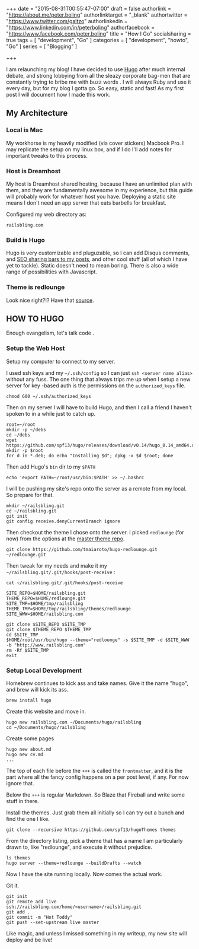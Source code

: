 +++
date = "2015-08-31T00:55:47-07:00"
draft = false
authorlink = "https://about.me/peter.boling"
authorlinktarget = "_blank"
authortwitter = "https://www.twitter.com/galtzo"
authorlinkedin = "https://www.linkedin.com/in/peterboling"
authorfacebook = "https://www.facebook.com/peter.boling"
title = "How I Go"
socialsharing = true
tags = [ "development", "Go" ]
categories = [ "development", "howto", "Go" ]
series = [ "Blogging" ]

+++

I am relaunching my blog!  I have decided to use [Hugo](https://gohugo.io/) after much internal debate, and strong lobbying from all the sleazy corporate bag-men that are constantly trying to bribe me with buzz words <i class='fas fa-money'></i>.  I will always <i class='fas fa-heart'></i> Ruby and use it every day, but for my blog I gotta go.  So easy, static and fast!  As my first post I will document how I made this work.

## My Architecture

### Local is Mac

My workhorse is my heavily modified (via cover stickers) Macbook Pro.  I may replicate the setup on my linux box, and if I do I'll add notes for important tweaks to this process.

### Host is Dreamhost

My host is Dreamhost shared hosting, because I have an unlimited plan with them, and they are fundamentally awesome in my experience, but this guide will probably work for whatever host you have.  Deploying a static site means I don't need an app server that eats barbells for breakfast.

Configured my web directory as:

```
railsbling.com
```

### Build is Hugo

Hugo is very customizable and pluguzable, so I can add Disqus comments, and [SEO sharing bars to my posts](http://discuss.gohugo.io/t/hugo-seo-social-partials/353), and other cool stuff (all of which I have yet to tackle).  Static doesn't need to mean boring.  There is also a wide range of possibilities with Javascript.

### Theme is redlounge

Look nice right?!?  Have that [source](https://github.com/tmaiaroto/hugo-redlounge).

## HOW TO HUGO

Enough evangelism, let's talk code <i class='fas fa-code'></i>.

### Setup the Web Host

Setup my computer to connect to my server.

I used ssh keys and my `~/.ssh/config` so I can just `ssh <server name alias>` without any fuss.  The one thing that always trips me up when I setup a new server for key -based auth is the permissions on the `authorized_keys` file.

```
chmod 600 ~/.ssh/authorized_keys
```

Then on my server I will have to build Hugo, and then I call a friend I haven't spoken to in a while just to catch up.

```
root=~/root
mkdir -p ~/debs
cd ~/debs
wget https://github.com/spf13/hugo/releases/download/v0.14/hugo_0.14_amd64.deb
mkdir -p $root
for d in *.deb; do echo "Installing $d"; dpkg -x $d $root; done
```

Then add Hugo's `bin` dir to my `$PATH`

```
echo 'export PATH=~/root/usr/bin:$PATH' >> ~/.bashrc
```

I will be pushing my site's repo onto the server as a remote from my local.  So prepare <i class='fas fa-git'></i> for that.

```
mkdir ~/railsbling.git
cd ~/railsbling.git
git init
git config receive.denyCurrentBranch ignore 
```

Then checkout the theme I chose onto the server.  I picked `redlounge` (for now) from the options at the [master theme repo](https://github.com/gohugoio/hugoThemes).

```
git clone https://github.com/tmaiaroto/hugo-redlounge.git ~/redlounge.git
```

Then tweak for my needs and make it my `~/railsbling.git/.git/hooks/post-receive` <i class='fas fa-paste'></i>:

```
cat ~/railsbling.git/.git/hooks/post-receive

SITE_REPO=$HOME/railsbling.git
THEME_REPO=$HOME/redlounge.git
SITE_TMP=$HOME/tmp/railsbling
THEME_TMP=$HOME/tmp/railsbling/themes/redlounge
SITE_WWW=$HOME/railsbling.com

git clone $SITE_REPO $SITE_TMP
git clone $THEME_REPO $THEME_TMP
cd $SITE_TMP
$HOME/root/usr/bin/hugo --theme="redlounge" -s $SITE_TMP -d $SITE_WWW -b "http://www.railsbling.com"
rm -Rf $SITE_TMP
exit
```

### Setup Local Development

Homebrew continues to kick ass and take names.  Give it the name "hugo", and brew will kick its ass.

```lang=bash
brew install hugo
```

Create this website and move in.

```
hugo new railsbling.com ~/Documents/hugo/railsbling
cd ~/Documents/hugo/railsbling
```

Create some pages

```
hugo new about.md
hugo new cv.md
...
```

The top of each file before the `+++` is called the `frontmatter`, and it is the part where all the fancy config happens on a per post level, if any.  For now ignore that.

Below the `+++` is regular Markdown.  So Blaze that Fireball and write some stuff in there.

Install the themes.  Just grab them all initially so I can try out a bunch and find the one I like.

```
git clone --recursive https://github.com/spf13/hugoThemes themes
```

From the directory listing, pick a theme that has a name I am particularly drawn to, like "redlounge", and execute it without prejudice.

```
ls themes
hugo server --theme=redlounge --buildDrafts --watch
```

Now I have the site running locally.  Now comes the actual work.

Git it.

```
git init
git remote add live ssh://railsbling.com/home/<username>/railsbling.git
git add .
git commit -m "Hot Toddy"
git push --set-upstream live master
```

Like magic, and unless I missed something in my writeup, my new site will deploy and be live!
